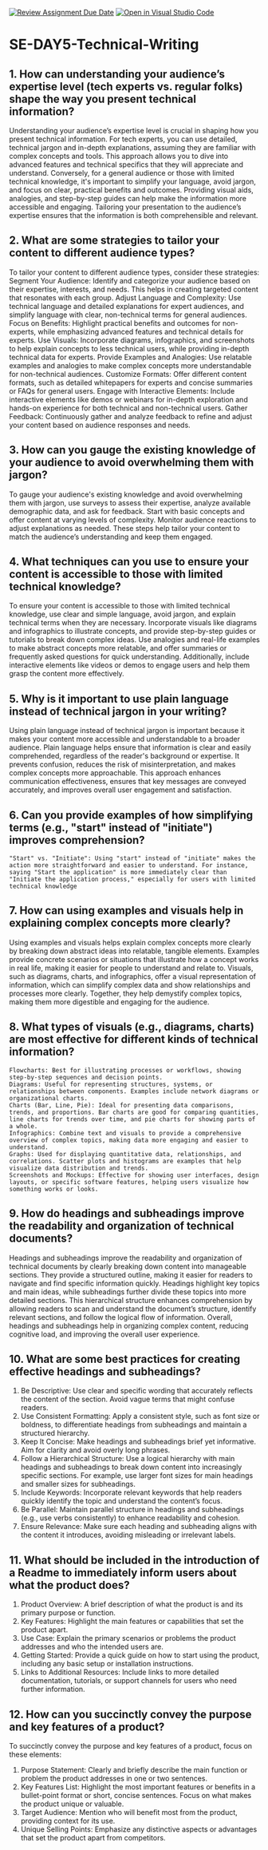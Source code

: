 [![Review Assignment Due Date](https://classroom.github.com/assets/deadline-readme-button-22041afd0340ce965d47ae6ef1cefeee28c7c493a6346c4f15d667ab976d596c.svg)](https://classroom.github.com/a/zsAR-pyY)
[![Open in Visual Studio Code](https://classroom.github.com/assets/open-in-vscode-2e0aaae1b6195c2367325f4f02e2d04e9abb55f0b24a779b69b11b9e10269abc.svg)](https://classroom.github.com/online_ide?assignment_repo_id=15646589&assignment_repo_type=AssignmentRepo)
# SE-DAY5-Technical-Writing
## 1. How can understanding your audience’s expertise level (tech experts vs. regular folks) shape the way you present technical information?
Understanding your audience’s expertise level is crucial in shaping how you present technical information. For tech experts, you can use detailed, technical jargon and in-depth explanations, assuming they are familiar with complex concepts and tools. This approach allows you to dive into advanced features and technical specifics that they will appreciate and understand. Conversely, for a general audience or those with limited technical knowledge, it's important to simplify your language, avoid jargon, and focus on clear, practical benefits and outcomes. Providing visual aids, analogies, and step-by-step guides can help make the information more accessible and engaging. Tailoring your presentation to the audience’s expertise ensures that the information is both comprehensible and relevant.
## 2. What are some strategies to tailor your content to different audience types?
To tailor your content to different audience types, consider these strategies:
  Segment Your Audience: Identify and categorize your audience based on their expertise, interests, and needs. This helps in creating targeted content that resonates with each group.
  Adjust Language and Complexity: Use technical language and detailed explanations for expert audiences, and simplify language with clear, non-technical terms for general audiences.
  Focus on Benefits: Highlight practical benefits and outcomes for non-experts, while emphasizing advanced features and technical details for experts.
  Use Visuals: Incorporate diagrams, infographics, and screenshots to help explain concepts to less technical users, while providing in-depth technical data for experts.
  Provide Examples and Analogies: Use relatable examples and analogies to make complex concepts more understandable for non-technical audiences.
  Customize Formats: Offer different content formats, such as detailed whitepapers for experts and concise summaries or FAQs for general users.
  Engage with Interactive Elements: Include interactive elements like demos or webinars for in-depth exploration and hands-on experience for both technical and non-technical users.
  Gather Feedback: Continuously gather and analyze feedback to refine and adjust your content based on audience responses and needs.
## 3. How can you gauge the existing knowledge of your audience to avoid overwhelming them with jargon?
To gauge your audience's existing knowledge and avoid overwhelming them with jargon, use surveys to assess their expertise, analyze available demographic data, and ask for feedback. Start with basic concepts and offer content at varying levels of complexity. Monitor audience reactions to adjust explanations as needed. These steps help tailor your content to match the audience’s understanding and keep them engaged.
## 4. What techniques can you use to ensure your content is accessible to those with limited technical knowledge?
To ensure your content is accessible to those with limited technical knowledge, use clear and simple language, avoid jargon, and explain technical terms when they are necessary. Incorporate visuals like diagrams and infographics to illustrate concepts, and provide step-by-step guides or tutorials to break down complex ideas. Use analogies and real-life examples to make abstract concepts more relatable, and offer summaries or frequently asked questions for quick understanding. Additionally, include interactive elements like videos or demos to engage users and help them grasp the content more effectively.
## 5. Why is it important to use plain language instead of technical jargon in your writing?
Using plain language instead of technical jargon is important because it makes your content more accessible and understandable to a broader audience. Plain language helps ensure that information is clear and easily comprehended, regardless of the reader's background or expertise. It prevents confusion, reduces the risk of misinterpretation, and makes complex concepts more approachable. This approach enhances communication effectiveness, ensures that key messages are conveyed accurately, and improves overall user engagement and satisfaction.
## 6. Can you provide examples of how simplifying terms (e.g., "start" instead of "initiate") improves comprehension?
    "Start" vs. "Initiate": Using "start" instead of "initiate" makes the action more straightforward and easier to understand. For instance, saying "Start the application" is more immediately clear than "Initiate the application process," especially for users with limited technical knowledge
## 7. How can using examples and visuals help in explaining complex concepts more clearly?
Using examples and visuals helps explain complex concepts more clearly by breaking down abstract ideas into relatable, tangible elements. Examples provide concrete scenarios or situations that illustrate how a concept works in real life, making it easier for people to understand and relate to. Visuals, such as diagrams, charts, and infographics, offer a visual representation of information, which can simplify complex data and show relationships and processes more clearly. Together, they help demystify complex topics, making them more digestible and engaging for the audience.
## 8. What types of visuals (e.g., diagrams, charts) are most effective for different kinds of technical information?
    Flowcharts: Best for illustrating processes or workflows, showing step-by-step sequences and decision points.
    Diagrams: Useful for representing structures, systems, or relationships between components. Examples include network diagrams or organizational charts.
    Charts (Bar, Line, Pie): Ideal for presenting data comparisons, trends, and proportions. Bar charts are good for comparing quantities, line charts for trends over time, and pie charts for showing parts of a whole.
    Infographics: Combine text and visuals to provide a comprehensive overview of complex topics, making data more engaging and easier to understand.
    Graphs: Used for displaying quantitative data, relationships, and correlations. Scatter plots and histograms are examples that help visualize data distribution and trends.
    Screenshots and Mockups: Effective for showing user interfaces, design layouts, or specific software features, helping users visualize how something works or looks.
## 9. How do headings and subheadings improve the readability and organization of technical documents?
Headings and subheadings improve the readability and organization of technical documents by clearly breaking down content into manageable sections. They provide a structured outline, making it easier for readers to navigate and find specific information quickly. Headings highlight key topics and main ideas, while subheadings further divide these topics into more detailed sections. This hierarchical structure enhances comprehension by allowing readers to scan and understand the document’s structure, identify relevant sections, and follow the logical flow of information. Overall, headings and subheadings help in organizing complex content, reducing cognitive load, and improving the overall user experience.
## 10. What are some best practices for creating effective headings and subheadings?
1. Be Descriptive: Use clear and specific wording that accurately reflects the content of the section. Avoid vague terms that might confuse readers.
2. Use Consistent Formatting: Apply a consistent style, such as font size or boldness, to differentiate headings from subheadings and maintain a structured hierarchy.
3. Keep It Concise: Make headings and subheadings brief yet informative. Aim for clarity and avoid overly long phrases.
4. Follow a Hierarchical Structure: Use a logical hierarchy with main headings and subheadings to break down content into increasingly specific sections. For example, use larger font sizes for main headings and smaller sizes for subheadings.
5. Include Keywords: Incorporate relevant keywords that help readers quickly identify the topic and understand the content’s focus.
6. Be Parallel: Maintain parallel structure in headings and subheadings (e.g., use verbs consistently) to enhance readability and cohesion.
7. Ensure Relevance: Make sure each heading and subheading aligns with the content it introduces, avoiding misleading or irrelevant labels.
## 11. What should be included in the introduction of a Readme to immediately inform users about what the product does?
1. Product Overview: A brief description of what the product is and its primary purpose or function.
2. Key Features: Highlight the main features or capabilities that set the product apart.
3. Use Case: Explain the primary scenarios or problems the product addresses and who the intended users are.
4. Getting Started: Provide a quick guide on how to start using the product, including any basic setup or installation instructions.
5. Links to Additional Resources: Include links to more detailed documentation, tutorials, or support channels for users who need further information.
## 12. How can you succinctly convey the purpose and key features of a product?
To succinctly convey the purpose and key features of a product, focus on these elements:
1. Purpose Statement: Clearly and briefly describe the main function or problem the product addresses in one or two sentences.
2. Key Features List: Highlight the most important features or benefits in a bullet-point format or short, concise sentences. Focus on what makes the product unique or valuable.
3. Target Audience: Mention who will benefit most from the product, providing context for its use.
4. Unique Selling Points: Emphasize any distinctive aspects or advantages that set the product apart from competitors.
